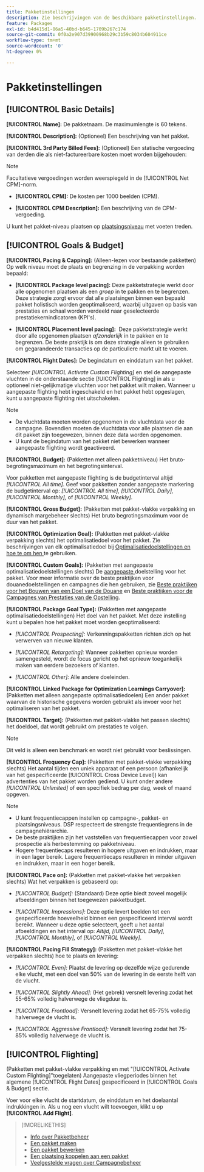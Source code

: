 ```yaml
---
title: Pakketinstellingen
description: Zie beschrijvingen van de beschikbare pakketinstellingen.
feature: Packages
exl-id: b4d415d1-86a5-40bd-b645-1709b267c174
source-git-commit: 0f0a2e907d39900968b29c3b59c8034b604911ce
workflow-type: tm+mt
source-wordcount: '0'
ht-degree: 0%

---
```


# Pakketinstellingen

## [!UICONTROL Basic Details]

**[!UICONTROL Name]:** De pakketnaam. De maximumlengte is 60 tekens.

**[!UICONTROL Description]:** (Optioneel) Een beschrijving van het pakket.

**[!UICONTROL 3rd Party Billed Fees]:** (Optioneel) Een statische vergoeding van derden die als niet-factureerbare kosten moet worden bijgehouden:

>[!NOTE]
>
>Facultatieve vergoedingen worden weerspiegeld in de [!UICONTROL Net CPM]-norm.
* **[!UICONTROL CPM]:** De kosten per 1000 beelden (CPM).

* **[!UICONTROL CPM Description]:** Een beschrijving van de CPM-vergoeding.

U kunt het pakket-niveau plaatsen op [plaatsingsniveau](/help/dsp/campaign-management/placements/placement-settings.md) met voeten treden.

## [!UICONTROL Goals & Budget]

**[!UICONTROL Pacing & Capping]:** (Alleen-lezen voor bestaande pakketten) Op welk niveau moet de plaats en begrenzing in de verpakking worden bepaald:

* **[!UICONTROL Package level pacing]:** Deze pakketstrategie werkt door alle opgenomen plaatsen als een  *groep* in te pakken en te begrenzen. Deze strategie zorgt ervoor dat alle plaatsingen binnen een bepaald pakket holistisch worden geoptimaliseerd, waarbij uitgaven op basis van prestaties en schaal worden verdeeld naar geselecteerde prestatiekernindicatoren (KPI&#39;s).

* **[!UICONTROL Placement level pacing]:**  Deze pakketstrategie werkt door alle opgenomen plaatsen  *afzonderlijk* in te pakken en te begrenzen. De beste praktijk is om deze strategie alleen te gebruiken om gegarandeerde transacties op de particuliere markt uit te voeren.

**[!UICONTROL Flight Dates]:** De begindatum en einddatum van het pakket.

Selecteer *[!UICONTROL *Activate Custom Flighting]** en stel de aangepaste vluchten in de onderstaande sectie [!UICONTROL Flighting] in als u optioneel niet-gelijkmatige vluchten voor het pakket wilt maken. Wanneer u aangepaste flighting hebt ingeschakeld en het pakket hebt opgeslagen, kunt u aangepaste flighting niet uitschakelen.

>[!NOTE]
>
>* De vluchtdata moeten worden opgenomen in de vluchtdata voor de campagne. Bovendien moeten de vluchtdata voor alle plaatsen die aan dit pakket zijn toegewezen, binnen deze data worden opgenomen.
> * U kunt de begindatum van het pakket niet bewerken wanneer aangepaste flighting wordt geactiveerd.


**[!UICONTROL Budget]:** (Pakketten met alleen pakketniveau) Het bruto-begrotingsmaximum en het begrotingsinterval.

Voor pakketten met aangepaste flighting is de budgetinterval altijd *[!UICONTROL All time]*. Geef voor pakketten zonder aangepaste markering de budgetinterval op: *[!UICONTROL All time],* *[!UICONTROL Daily],* *[!UICONTROL Monthly],* of *[!UICONTROL Weekly]*.

**[!UICONTROL Gross Budget]:** (Pakketten met pakket-vlakke verpakking en dynamisch margebeheer slechts) Het bruto begrotingsmaximum voor de duur van het pakket.

**[!UICONTROL Optimization Goal]:** (Pakketten met pakket-vlakke verpakking slechts) het optimalisatiedoel voor het pakket. Zie beschrijvingen van elk optimalisatiedoel bij [Optimalisatiedoelstellingen en hoe te om hen ](/help/dsp/optimization/optimization-goals.md) te gebruiken.

**[!UICONTROL Custom Goals]:** (Pakketten met aangepaste optimalisatiedoelstellingen slechts) De  [aangepaste ](/help/dsp/optimization/custom-goal-about.md) doelstelling voor het pakket. Voor meer informatie over de beste praktijken voor douanedoelstellingen en campagnes die hen gebruiken, zie [Beste praktijken voor het Bouwen van een Doel van de Douane](/help/dsp/optimization/custom-goal-best-practices.md) en [Beste praktijken voor de Campagnes van Prestaties van de Opstelling](/help/dsp/optimization/campaign-best-practices-performance.md).

**[!UICONTROL Package Goal Type]:** (Pakketten met aangepaste optimalisatiedoelstellingen) Het doel van het pakket. Met deze instelling kunt u bepalen hoe het pakket moet worden geoptimaliseerd:

* *[!UICONTROL Prospecting]:* Verkenningspakketten richten zich op het verwerven van nieuwe klanten.

* *[!UICONTROL Retargeting]:* Wanneer pakketten opnieuw worden samengesteld, wordt de focus gericht op het opnieuw toegankelijk maken van eerdere bezoekers of klanten.

* *[!UICONTROL Other]:* Alle andere doeleinden.

**[!UICONTROL Linked Package for Optimization Learnings Carryover]:** (Pakketten met alleen aangepaste optimalisatiedoelen) Een ander pakket waarvan de historische gegevens worden gebruikt als invoer voor het optimaliseren van het pakket.

**[!UICONTROL Target]:** (Pakketten met pakket-vlakke het passen slechts) het doeldoel, dat wordt gebruikt om prestaties te volgen.

>[!NOTE]
>
>Dit veld is alleen een benchmark en wordt niet gebruikt voor beslissingen.

**[!UICONTROL Frequency Cap]:** (Pakketten met pakket-vlakke verpakking slechts) Het aantal tijden een uniek apparaat of een persoon (afhankelijk van het gespecificeerde  [!UICONTROL Cross Device Level]) kan advertenties van het pakket worden gediend. U kunt onder andere *[!UICONTROL Unlimited]* of een specifiek bedrag per dag, week of maand opgeven.

>[!NOTE]
>
>* U kunt frequentiecappen instellen op campagne-, pakket- en plaatsingsniveaus. DSP respecteert de strengste frequentiegrens in de campagnehiërarchie.
>* De beste praktijken zijn het vaststellen van frequentiecappen voor zowel prospectie als herbestemming op pakketniveau.
> * Hogere frequentiecaps resulteren in hogere uitgaven en indrukken, maar in een lager bereik. Lagere frequentiecaps resulteren in minder uitgaven en indrukken, maar in een hoger bereik.


**[!UICONTROL Pace on]:** (Pakketten met pakket-vlakke het verpakken slechts) Wat het verpakken is gebaseerd op:

* *[!UICONTROL Budget]:* (Standaard) Deze optie biedt zoveel mogelijk afbeeldingen binnen het toegewezen pakketbudget.

* *[!UICONTROL Impressions]:* Deze optie levert beelden tot een gespecificeerde hoeveelheid binnen een gespecificeerd interval wordt bereikt. Wanneer u deze optie selecteert, geeft u het aantal afbeeldingen en het interval op: *Altijd,* *[!UICONTROL Daily],* *[!UICONTROL Monthly],* of *[!UICONTROL Weekly]*.

**[!UICONTROL Pacing Fill Strategy]:** (Pakketten met pakket-vlakke het verpakken slechts) hoe te plaats en levering:

* *[!UICONTROL Even]:* Plaatst de levering op dezelfde wijze gedurende elke vlucht, met een doel van 50% van de levering in de eerste helft van de vlucht.

* *[!UICONTROL Slightly Ahead]:* (Het gebrek) versnelt levering zodat het 55-65% volledig halverwege de vliegduur is.

* *[!UICONTROL Frontload]:* Versnelt levering zodat het 65-75% volledig halverwege de vlucht is.

* *[!UICONTROL Aggressive Frontload]:* Versnelt levering zodat het 75-85% volledig halverwege de vlucht is.

## [!UICONTROL Flighting]

(Pakketten met pakket-vlakke verpakking en met &quot;[!UICONTROL Activate Custom Flighting]&quot;toegelaten) Aangepaste vliegperiodes binnen het algemene [!UICONTROL Flight Dates] gespecificeerd in [!UICONTROL Goals & Budget] sectie.

Voer voor elke vlucht de startdatum, de einddatum en het doelaantal indrukkingen in. Als u nog een vlucht wilt toevoegen, klikt u op **[!UICONTROL Add Flight]**.

>[!MORELIKETHIS]
>
>* [Info over Pakketbeheer](package-about.md)
>* [Een pakket maken](package-create.md)
>* [Een pakket bewerken](package-edit.md)
>* [Een plaatsing koppelen aan een pakket](package-attach-placement.md)
>* [Veelgestelde vragen over Campagnebeheer](/help/dsp/campaign-management/campaign-management-faq.md)

